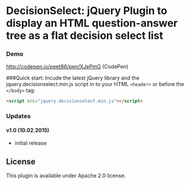 # DecisionSelect: jQuery Plugin to display an HTML question-answer tree as a flat decision select list

### Demo
http://codepen.io/peet86/pen/XJePmG (CodePen)

###Quick start: 
Incude the latest jQuery library and the jquery.decisionselect.min.js script in to your HTML `<header>` or before the `</body>` tag:
```html
<script src="jquery.decisionselect.min.js"></script>
```

### Updates

#### v1.0 (10.02.2015)
- initial release

## License
This plugin is available under Apache 2.0 license.
